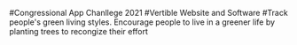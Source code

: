 #Congressional App Chanllege 2021
#Vertible Website and Software
#Track people's green living styles. Encourage people to live in a greener life by planting trees to recongize their effort
